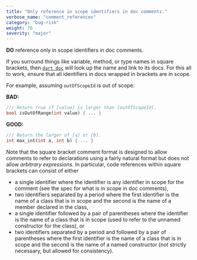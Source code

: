 ```yaml
---
title: "Only reference in scope identifiers in doc comments."
verbose_name: "comment_references"
category: "bug-risk"
weight: 70
severity: "major"
---
```

**DO** reference only in scope identifiers in doc comments.

If you surround things like variable, method, or type names in square brackets,
then [`dart doc`](https://dart.dev/tools/dart-doc) will look
up the name and link to its docs.  For this all to work, ensure that all
identifiers in docs wrapped in brackets are in scope.

For example, assuming `outOfScopeId` is out of scope:

**BAD:**
```dart
/// Return true if [value] is larger than [outOfScopeId].
bool isOutOfRange(int value) { ... }
```

**GOOD:**
```dart
/// Return the larger of [a] or [b].
int max_int(int a, int b) { ... }
```

Note that the square bracket comment format is designed to allow
comments to refer to declarations using a fairly natural format
but does not allow *arbitrary expressions*.  In particular, code
references within square brackets can consist of either

- a single identifier where the identifier is any identifier in scope for the comment (see the spec for what is in scope in doc comments),
- two identifiers separated by a period where the first identifier is the name of a class that is in scope and the second is the name of a member declared in the class,
- a single identifier followed by a pair of parentheses where the identifier is the name of a class that is in scope (used to refer to the unnamed constructor for the class), or
- two identifiers separated by a period and followed by a pair of parentheses where the first identifier is the name of a class that is in scope and the second is the name of a named constructor (not strictly necessary, but allowed for consistency).
